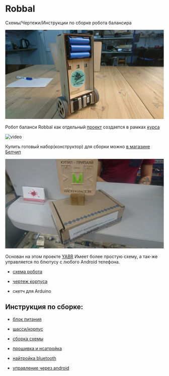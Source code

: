 Robbal
===
Схемы/Чертежи/Инструкции по сборке робота балансира 

![Image](https://raw.githubusercontent.com/minsk-hackerspace/Robbal/master/images/DSC_8497.jpg)

Робот баланси Robbal как отдельный [проект](https://hackerspace.by/projects/33) создается в рамках [курса](https://hackerspace.by/projects/31)

![video](https://www.youtube.com/watch?v=0WFv116GKos)

Купить готовый набор(конструктор) для сборки можно [в магазине Белчип](http://belchip.by/product/?selected_product=34442)

![Image](https://raw.githubusercontent.com/minsk-hackerspace/Robbal/master/images/DSC_8930.jpg)

Основан на этом проекте [YABR](http://www.brokking.net/yabr_main.html)
Имеет более простую схему, а так-же управляется по блютусу с любого Android телефона.


- [схема робота](https://github.com/minsk-hackerspace/Robbal/blob/master/Robbal.png)

- [чертеж корпуса](https://github.com/minsk-hackerspace/Robbal/blob/master/chassis.svg)

- скетч для Arduino


Инструкция по сборке:
---

- [блок питания](https://github.com/minsk-hackerspace/Robbal/blob/master/power.md)

- [шасси/корпус](https://github.com/minsk-hackerspace/Robbal/blob/master/chassis.md)

- [сборка схемы]()

- [прошивка и нсатройка]()

- [найтройка bluetooth](https://github.com/minsk-hackerspace/Robbal/blob/master/bt.md)

- [управление через android]()
